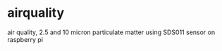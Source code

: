 # airquality
air quality, 2.5 and 10 micron particulate matter using  SDS011 sensor on raspberry pi
